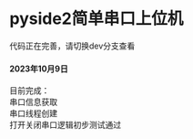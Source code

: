 # pyside2简单串口上位机



代码正在完善，请切换dev分支查看

#### 2023年10月9日  
目前完成：  
串口信息获取  
串口线程创建  
打开关闭串口逻辑初步测试通过  

